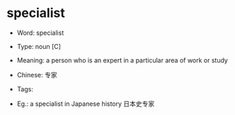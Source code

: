 # specialist

- Word: specialist

- Type: noun [C]
- Meaning: a person who is an expert in a particular area of work or study
- Chinese: 专家
- Tags: 
- Eg.: a specialist in Japanese history 日本史专家

